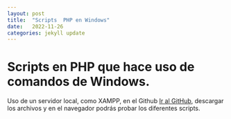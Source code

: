 ```yaml
---
layout: post
title:  "Scripts  PHP en Windows"
date:   2022-11-26
categories: jekyll update
---
```


# Scripts en PHP que hace uso de comandos de Windows.

Uso de un servidor local, como XAMPP, en el Github <a href="https://github.com/TripleYei/windows_cmd_php"> Ir al GitHub</a>, descargar los archivos y en el navegador podrás
probar los diferentes scripts.

